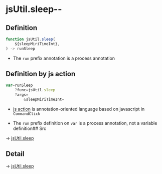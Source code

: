 # jsUtil.sleep--

## Definition

```js.js
function jsUtil.sleep(
	${sleepMiriTimeInt},
) -> runSleep
```

- The `run` prefix annotation is a process annotation
## Definition by js action

```js.js
var=runSleep
	?func=jsUtil.sleep
	?args=
		&sleepMiriTimeInt=
```

- [js action](#) is annotation-oriented language based on javascript in `CommandClick`

- The `run` prefix definition on `var` is a process annotation, not a variable definition## Src

-> [jsUtil.sleep](https://github.com/puutaro/CommandClick/blob/master/app/src/main/java/com/puutaro/commandclick/fragment_lib/terminal_fragment/js_interface/JsUtil.kt#L17)

## Detail

-> [jsUtil.sleep](https://github.com/puutaro/CommandClick/blob/master/md/developer/js_interface/details/JsUtil/sleep.md)
